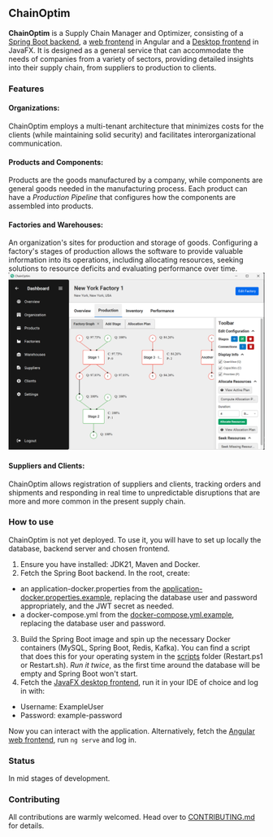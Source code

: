 ## ChainOptim

**ChainOptim** is a Supply Chain Manager and Optimizer, consisting of a [Spring Boot backend](https://github.com/TudorOrban/ChainOptim-backend), a [web frontend](https://github.com/TudorOrban/ChainOptim-frontend) in Angular and a [Desktop frontend](https://github.com/SorinPopteanu/ChainOptim-DesktopApp) in JavaFX.
It is designed as a general service that can accommodate the needs of companies from a variety of sectors, providing
detailed insights into their supply chain, from suppliers to production to clients.

### Features

#### **Organizations**: 
ChainOptim employs a multi-tenant architecture that minimizes costs for the clients (while maintaining solid security) and facilitates interorganizational communication.

#### **Products** and **Components**:
Products are the goods manufactured by a company, while components are general goods needed in the manufacturing process.
Each product can have a *Production Pipeline* that configures how the components are assembled into products.

#### **Factories** and **Warehouses**:
An organization's sites for production and storage of goods. Configuring a factory's stages of production
allows the software to provide valuable information into its operations, including allocating resources, seeking solutions to resource deficits and evaluating performance over time. 
![Factory Production Graph](/screenshots/FactoryProductionGraph.png)

#### **Suppliers** and **Clients**:
ChainOptim allows registration of suppliers and clients, tracking orders and shipments and responding in real time to unpredictable disruptions that are more and more common in the present supply chain.

### How to use
ChainOptim is not yet deployed. To use it, you will have to set up locally the database, backend server and chosen frontend.
1. Ensure you have installed: JDK21, Maven and Docker.
2. Fetch the Spring Boot backend. In the root, create:
- an application-docker.properties from the [application-docker.properties.example](https://github.com/TudorOrban/ChainOptim-backend/blob/main/src/main/resources/application.properties.example), replacing the database user and password appropriately, and the JWT secret as needed. 
- a docker-compose.yml from the [docker-compose.yml.example](https://github.com/TudorOrban/ChainOptim-backend/blob/main/docker-compose.yml.example), replacing the database user and password.
3. Build the Spring Boot image and spin up the necessary Docker containers (MySQL, Spring Boot, Redis, Kafka). You can find a script that does this for your operating system in the [scripts](https://github.com/TudorOrban/ChainOptim-backend/blob/main/scripts) folder (Restart.ps1 or Restart.sh). *Run it twice*, as the first time around the database will be empty and Spring Boot won't start.
4. Fetch the [JavaFX desktop frontend](https://github.com/SorinPopteanu/ChainOptim-DesktopApp), run it in your IDE of choice and log in with:
- Username: ExampleUser
- Password: example-password

Now you can interact with the application. Alternatively, fetch the [Angular web frontend](https://github.com/TudorOrban/ChainOptim-frontend), run `ng serve` and log in.

### Status
In mid stages of development.

### Contributing
All contributions are warmly welcomed. Head over to [CONTRIBUTING.md](https://github.com/TudorOrban/ChainOptim-backend/blob/main/CONTRIBUTING.md) for details.
